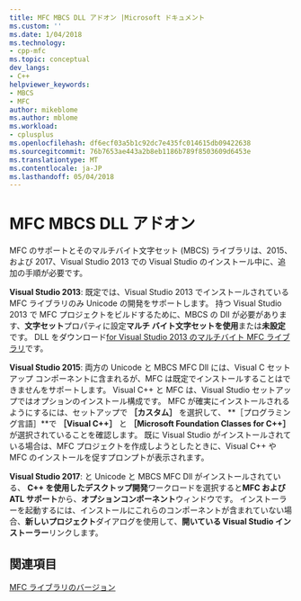```yaml
---
title: MFC MBCS DLL アドオン |Microsoft ドキュメント
ms.custom: ''
ms.date: 1/04/2018
ms.technology:
- cpp-mfc
ms.topic: conceptual
dev_langs:
- C++
helpviewer_keywords:
- MBCS
- MFC
author: mikeblome
ms.author: mblome
ms.workload:
- cplusplus
ms.openlocfilehash: df6ecf03a5b1c92dc7e435fc014615db09422638
ms.sourcegitcommit: 76b7653ae443a2b8eb1186b789f8503609d6453e
ms.translationtype: MT
ms.contentlocale: ja-JP
ms.lasthandoff: 05/04/2018
---
```

# <a name="mfc-mbcs-dll-add-on"></a>MFC MBCS DLL アドオン

MFC のサポートとそのマルチバイト文字セット (MBCS) ライブラリは、2015、および 2017、Visual Studio 2013 での Visual Studio のインストール中に、追加の手順が必要です。

**Visual Studio 2013**: 既定では、Visual Studio 2013 でインストールされている MFC ライブラリのみ Unicode の開発をサポートします。 持つ Visual Studio 2013 で MFC プロジェクトをビルドするために、MBCS の Dll が必要があります、**文字セット**プロパティに設定**マルチ バイト文字セットを使用**または**未設定**です。 DLL をダウンロード[for Visual Studio 2013 のマルチバイト MFC ライブラリ](https://www.microsoft.com/en-us/download/details.aspx?id=40770)です。

**Visual Studio 2015**: 両方の Unicode と MBCS MFC Dll には、Visual C セットアップ コンポーネントに含まれるが、MFC は既定でインストールすることはできませんをサポートします。 Visual C++ と MFC は、Visual Studio セットアップではオプションのインストール構成です。 MFC が確実にインストールされるようにするには、セットアップで **［カスタム］** を選択して、 **［プログラミング言語］**で **［Visual C++］** と **［Microsoft Foundation Classes for C++］** が選択されていることを確認します。 既に Visual Studio がインストールされている場合は、MFC プロジェクトを作成しようとしたときに、Visual C++ や MFC のインストールを促すプロンプトが表示されます。

**Visual Studio 2017**: と Unicode と MBCS MFC Dll がインストールされている、 **C++ を使用したデスクトップ開発**ワークロードを選択すると**MFC および ATL サポート**から、**オプションコンポーネント**ウィンドウです。 インストーラーを起動するには、インストールにこれらのコンポーネントが含まれていない場合、**新しいプロジェクト**ダイアログを使用して、**開いている Visual Studio インストーラー**リンクします。

## <a name="see-also"></a>関連項目

[MFC ライブラリのバージョン](../mfc/mfc-library-versions.md)

